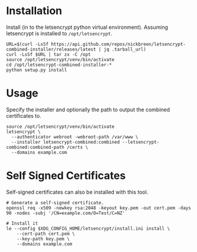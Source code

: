 # Installation

Install (in to the letsencrypt python virtual environment). Assuming letsencrypt is installed to `/opt/letsencrypt`.

```
URL=$(curl -LsSf https://api.github.com/repos/nickbreen/letsencrypt-combined-installer/releases/latest | jq .tarball_url)
curl -LsSf $URL | tar zx -C /opt
source /opt/letsencrypt/venv/bin/activate
cd /opt/letsencrypt-combined-installer-*
python setup.py install
```

# Usage

Specify the installer and optionally the path to output the combined certificates to.

```
source /opt/letsencrypt/venv/bin/activate
letsencrypt \
  --authenticator webroot -webroot-path /var/www \
  --installer letsencrypt-combined:combined --letsencrypt-combined:combined-path /certs \
  --domains example.com
```


# Self Signed Certificates

Self-signed certificates can also be installed with this tool.

```
# Generate a self-signed certificate.
openssl req -x509 -newkey rsa:2048 -keyout key.pem -out cert.pem -days 90 -nodes -subj '/CN=example.com/O=Test/C=NZ'

# Install it
le --config $XDG_CONFIG_HOME/letsencrypt/install.ini install \
    --cert-path cert.pem \
    --key-path key.pem \
    --domains example.com
```
